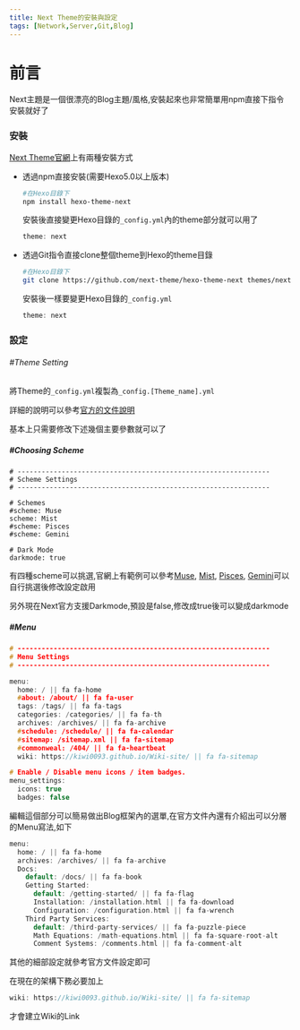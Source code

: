 ```yaml
---
title: Next Theme的安裝與設定
tags: [Network,Server,Git,Blog]
---
```


# 前言

Next主題是一個很漂亮的Blog主題/風格,安裝起來也非常簡單用npm直接下指令安裝就好了

<!--more-->

### 安裝

[Next Theme官網](https://github.com/next-theme/hexo-theme-next)上有兩種安裝方式

+ 透過npm直接安裝(需要Hexo5.0以上版本)

  ```bash
  #在Hexo目錄下
  npm install hexo-theme-next
  ```

  安裝後直接變更Hexo目錄的`_config.yml`內的theme部分就可以用了

  ```C
  theme: next
  ```

+ 透過Git指令直接clone整個theme到Hexo的theme目錄

  ```bash
  #在Hexo目錄下
  git clone https://github.com/next-theme/hexo-theme-next themes/next
  ```

  
  安裝後一樣要變更Hexo目錄的`_config.yml`
  
  ```c
  theme: next
  ```

### 設定

###### #Theme Setting

將Theme的`_config.yml`複製為`_config.[Theme_name].yml`

詳細的說明可以參考[官方的文件說明](https://theme-next.js.org/docs/getting-started/configuration.html)

基本上只需要修改下述幾個主要參數就可以了

##### #Choosing Scheme

```
# ---------------------------------------------------------------
# Scheme Settings
# ---------------------------------------------------------------

# Schemes
#scheme: Muse
scheme: Mist
#scheme: Pisces
#scheme: Gemini

# Dark Mode
darkmode: true
```

有四種scheme可以挑選,官網上有範例可以參考[Muse](https://theme-next.js.org/muse/), [Mist](https://theme-next.js.org/mist/), [Pisces](https://theme-next.js.org/pisces/), [Gemini](https://theme-next.js.org/)可以自行挑選後修改設定啟用

另外現在Next官方支援Darkmode,預設是false,修改成true後可以變成darkmode

##### #Menu

```c
# ---------------------------------------------------------------
# Menu Settings
# ---------------------------------------------------------------

menu:
  home: / || fa fa-home
  #about: /about/ || fa fa-user
  tags: /tags/ || fa fa-tags
  categories: /categories/ || fa fa-th
  archives: /archives/ || fa fa-archive
  #schedule: /schedule/ || fa fa-calendar
  #sitemap: /sitemap.xml || fa fa-sitemap
  #commonweal: /404/ || fa fa-heartbeat
  wiki: https://kiwi0093.github.io/Wiki-site/ || fa fa-sitemap

# Enable / Disable menu icons / item badges.
menu_settings:
  icons: true
  badges: false
```

編輯這個部分可以簡易做出Blog框架內的選單,在官方文件內還有介紹出可以分層的Menu寫法,如下

```c
menu:
  home: / || fa fa-home
  archives: /archives/ || fa fa-archive
  Docs:
    default: /docs/ || fa fa-book
    Getting Started:
      default: /getting-started/ || fa fa-flag
      Installation: /installation.html || fa fa-download
      Configuration: /configuration.html || fa fa-wrench
    Third Party Services:
      default: /third-party-services/ || fa fa-puzzle-piece
      Math Equations: /math-equations.html || fa fa-square-root-alt
      Comment Systems: /comments.html || fa fa-comment-alt
```

其他的細部設定就參考官方文件設定即可

在現在的架構下務必要加上

```c
wiki: https://kiwi0093.github.io/Wiki-site/ || fa fa-sitemap
```

才會建立Wiki的Link